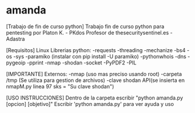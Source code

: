 # amanda
[Trabajo de fin de curso python]
Trabajo fin de curso python para pentesting por Platon K. - PKdos
Profesor de thesecuritysentinel.es - Adastra
 
 [Requisitos]
 Linux
 Librerias python:
 -requests
 -threading
 -mechanize
 -bs4
 -os
 -sys
 -paramiko (instalar con pip install -U paramiko)
 -pythonwhois
 -dns
 -pygeoip
 -pprint
 -nmap
 -shodan
 -socket
 -PyPDF2
 -PIL
 
 [IMPORTANTE]
 Externos:
 -nmap (uso mas preciso usando root)
 -carpeta /tmp (Se utiliza para gestion de archivos)
 -clave shodan API(se insierta en nmapM.py linea 97 sks = "Su clave shodan")
 
 [USO INSTRUCCIONES]
 Dentro de la carpeta escribir "python amanda.py [opcion] [objetivo]"
 Escribir 'python amanda.py' para ver ayuda y uso
